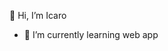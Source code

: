 👋 Hi, I’m Icaro
- 🌱 I’m currently learning web app

<!---
Icaro747/Icaro747 is a ✨ special ✨ repository because its `README.md` (this file) appears on your GitHub profile.
You can click the Preview link to take a look at your changes.
--->
